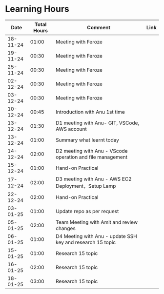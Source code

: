 

# Learning Hours

| Date       | Total Hours | Comment                                                        | Link  |
|------------|-------------|--------------------------------------------------------------- |-------|
| 18-11-24   | 01:00       | Meeting with Feroze                                            |       |
| 19-11-24   | 00:30       | Meeting with Feroze                                            |       |
| 25-11-24   | 00:30       | Meeting with Feroze                                            |       |
| 02-12-24   | 00:30       | Meeting with Feroze                                            |       |
| 03-12-24   | 00:30       | Meeting with Feroze                                            |       |
| 10-12-24   | 00:45       | Introduction with Anu 1st time                                 |       |
| 13-12-24   | 01:30       | D1 meeting with Anu- GIT, VSCode, AWS account                  |       |
| 13-12-24   | 01:00       | Summary what learnt today                                      |       |
| 14-12-24   | 02:00       | D2 meeting with Anu - VScode operation and file management     |       |
| 15-12-24   | 01:00       | Hand-on Practical                                              |       |
| 17-12-24   | 02:00       | D3 meeting with Anu - AWS EC2 Deployment，Setup Lamp           |       |
| 22-12-24   | 02:00       | Hand-on Practical                                              |       |
| 03-01-25   | 01:00       | Update repo as per request                                     |       |
|05-01-25    | 02:00       | Team Meeting with Amit and review changes                      |       |
|06-01-25    | 01:00       | D4 Meeting with Anu - update SSH key and research 15 topic                      |       |
|15-01-25    | 01:00       |Research 15  topic                       |       |
|16-01-25    | 02:00       |Research 15  topic                       |       |
|18-01-25    | 03:00       |Research 15 topic                       |       |